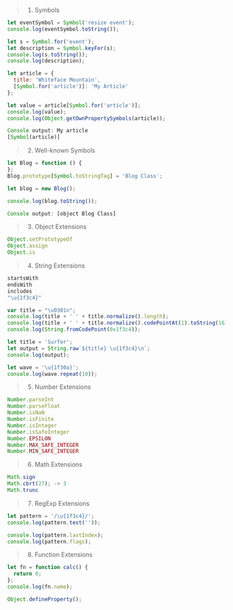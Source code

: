 > 1. Symbols

```javascript
let eventSymbol = Symbol('resize event');
console.log(eventSymbol.toString());

let s = Symbol.for('event');
let description = Symbol.keyFor(s);
console.log(s.toString());
console.log(description);
```
```javascript
let article = {
  title: 'Whiteface Mountain',
  [Symbol.for('article')]: 'My Article'
};

let value = article[Symbol.for('article')];
console.log(value);
console.log(Object.getOwnPropertySymbols(article));

Console output: My article
[Symbol(article)]
```

> 2. Well-known Symbols

```javascript
let Blog = function () {
};
Blog.prototype[Symbol.toStringTag] = 'Blog Class';

let blog = new Blog();

console.log(blog.toString());

Console output: [object Blog Class]
```

> 3. Object Extensions
```javascript
Object.setPrototypeOf
Object.assign
Object.is
```

> 4. String Extensions
```javascript
startsWith
endsWith
includes
"\u{1f3c4}"
```

```javascript
var title = "\u0301n";
console.log(title + ' ' + title.normalize().length);
console.log(title + ' ' + title.normalize().codePointAt(1).toString(16));
console.log(String.fromCodePoint(0x1f3c4));
```

```javascript
let title = 'Surfer';
let output = String.raw`${title} \u{1f3c4}\n`;
console.log(output);
```

```javascript
let wave = '\u{1f30a}';
console.log(wave.repeat(10));
```

> 5. Number Extensions
```javascript
Number.parseInt
Number.parseFloat
Number.isNaN
Number.isFinite
Number.isInteger
Number.isSafeInteger
Number.EPSILON
Number.MAX_SAFE_INTEGER
Number.MIN_SAFE_INTEGER
```

> 6. Math Extensions
```javascript
Math.sign
Math.cbrt(27); -> 3
Math.trunc
```

> 7. RegExp Extensions
```javascript
let pattern = '/\u{1f3c4}/';
console.log(pattern.test(''));

console.log(pattern.lastIndex);
console.log(pattern.flags);
```

> 8. Function Extensions
```javascript
let fn = function calc() {
  return 0;
};
console.log(fn.name);

Object.defineProperty();
```
